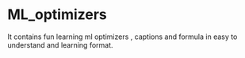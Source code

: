 # ML_optimizers
It contains fun learning ml optimizers , captions and formula in easy to understand and learning format.
